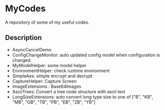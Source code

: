 # MyCodes

A repository of some of my useful codes.

## Description

- AsyncCancelDemo
- ConfigChangeMonitor: auto updated config model when configuration is changed.
- MyModelHelper: some model helper
- EnvironmentHelper: check runtime environment
- SimpleAes: simple encrypt and decrypt
- CaptureHelper: Capture Screen
- ImageExtensions : Base64Images
- AsciiTrees: Convert a tree node structure with ascii text
- LongSizeExtensions: auto convert long type size to one of ["B", "KB", "MB", "GB", "TB", "PB", "EB", "ZB", "YB"]
